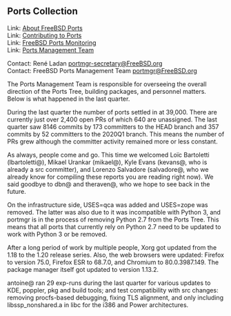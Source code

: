## Ports Collection ##

Link:	 [About FreeBSD Ports](https://www.FreeBSD.org/ports/)  
Link:	 [Contributing to Ports](https://www.freebsd.org/doc/en_US.ISO8859-1/articles/contributing/ports-contributing.html)  
Link:	 [FreeBSD Ports Monitoring](http://portsmon.freebsd.org/index.html)  
Link:	 [Ports Management Team](https://www.freebsd.org/portmgr/index.html)  

Contact: René Ladan <portmgr-secretary@FreeBSD.org>  
Contact: FreeBSD Ports Management Team <portmgr@FreeBSD.org>  

The Ports Management Team is responsible for overseeing the
overall direction of the Ports Tree, building packages, and
personnel matters.  Below is what happened in the last quarter.

During the last quarter the number of ports settled in at 39,000. 
There are currently just over 2,400 open PRs of which 640 are
unassigned.  The last quarter saw 8146 commits by 173 committers
to the HEAD branch and 357 commits by 52 committers to the
2020Q1 branch.  This means the number of PRs grew although the
committer activity remained more or less constant.

As always, people come and go. This time we welcomed Loïc
Bartoletti (lbartoletti@), Mikael Urankar (mikael@), Kyle Evans
(kevans@, who is already a src committer), and Lorenzo Salvadore
(salvadore@, who we already know for compiling these reports you 
are reading right now).  We said goodbye to dbn@ and theraven@,
who we hope to see back in the future.

On the infrastructure side, USES=qca was added and USES=zope was
removed.  The latter was also due to it was incompatible with
Python 3, and portmgr is in the process of removing Python 2.7 from
the Ports Tree.  This means that all ports that currently rely on
Python 2.7 need to be updated to work with Python 3 or be removed.

After a long period of work by multiple people, Xorg got updated
from the 1.18 to the 1.20 release series.  Also, the web browsers
were updated: Firefox to version 75.0, Firefox ESR to 68.7.0, and
Chromium to 80.0.3987.149.  The package manager itself got updated
to version 1.13.2.

antoine@ ran 29 exp-runs during the last quarter for various updates
to KDE, poppler, pkg and build tools; and test compatibility with src
changes: removing procfs-based debugging, fixing TLS alignment, and
only including libssp\_nonshared.a in libc for the i386 and Power
architectures.
